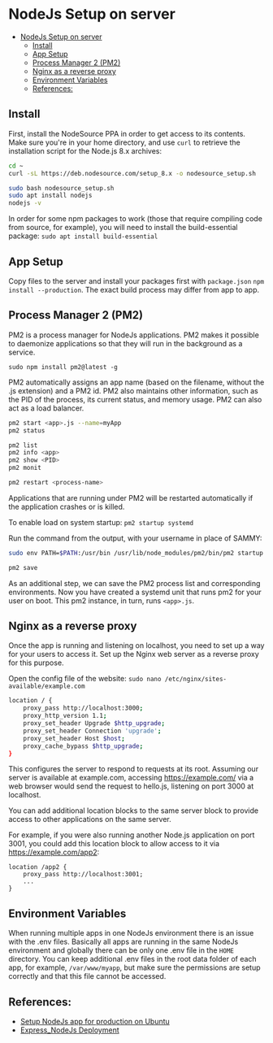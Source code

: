 # NodeJs Setup on server
- [NodeJs Setup on server](#nodejs-setup-on-server)
  - [Install](#install)
  - [App Setup](#app-setup)
  - [Process Manager 2 (PM2)](#process-manager-2-pm2)
  - [Nginx as a reverse proxy](#nginx-as-a-reverse-proxy)
  - [Environment Variables](#environment-variables)
  - [References:](#references)

## Install
First, install the NodeSource PPA in order to get access to its contents. Make sure you're in your home directory, and use `curl` to retrieve the installation script for the Node.js 8.x archives:
```bash
cd ~
curl -sL https://deb.nodesource.com/setup_8.x -o nodesource_setup.sh

sudo bash nodesource_setup.sh
sudo apt install nodejs
nodejs -v
```
In order for some npm packages to work (those that require compiling code from source, for example), you will need to install the build-essential package: `sudo apt install build-essential`

## App Setup
Copy files to the server and install your packages first with `package.json`
`npm install --production`. The exact build process may differ from app to app.

## Process Manager 2 (PM2)
PM2 is a process manager for NodeJs applications. PM2 makes it possible to daemonize applications so that they will run in the background as a service.

`sudo npm install pm2@latest -g`

PM2 automatically assigns an app name (based on the filename, without the .js extension) and a PM2 id. PM2 also maintains other information, such as the PID of the process, its current status, and memory usage. PM2 can also act as a load balancer.
```bash
pm2 start <app>.js --name=myApp
pm2 status

pm2 list
pm2 info <app>
pm2 show <PID>
pm2 monit

pm2 restart <process-name>
```
Applications that are running under PM2 will be restarted automatically if the application crashes or is killed.

To enable load on system startup: `pm2 startup systemd`

Run the command from the output, with your username in place of SAMMY:
```bash
sudo env PATH=$PATH:/usr/bin /usr/lib/node_modules/pm2/bin/pm2 startup systemd -u sammy --hp /home/sammy

pm2 save
```
As an additional step, we can save the PM2 process list and corresponding environments. Now you have created a systemd unit that runs pm2 for your user on boot. This pm2 instance, in turn, runs `<app>.js`.

## Nginx as a reverse proxy
Once the app is running and listening on localhost, you need to set up a way for your users to access it. Set up the Nginx web server as a reverse proxy for this purpose.

Open the config file of the website: `sudo nano /etc/nginx/sites-available/example.com`
```bash
location / {
    proxy_pass http://localhost:3000;
    proxy_http_version 1.1;
    proxy_set_header Upgrade $http_upgrade;
    proxy_set_header Connection 'upgrade';
    proxy_set_header Host $host;
    proxy_cache_bypass $http_upgrade;
}
```
This configures the server to respond to requests at its root. Assuming our server is available at example.com, accessing https://example.com/ via a web browser would send the request to hello.js, listening on port 3000 at localhost.

You can add additional location blocks to the same server block to provide access to other applications on the same server. 

For example, if you were also running another Node.js application on port 3001, you could add this location block to allow access to it via https://example.com/app2:
```
location /app2 {
    proxy_pass http://localhost:3001;
    ...
}
```
## Environment Variables
When running multiple apps in one NodeJs environment there is an issue with the .env files. Basically all apps are running in the same NodeJs environment and globally there can be only one .env file in the `HOME` directory. You can keep additional .env files in the root data folder of each app, for example, `/var/www/myapp`, but make sure the permissions are setup correctly and that this file cannot be accessed.

## References: 
- [Setup NodeJs app for production on Ubuntu](https://www.digitalocean.com/community/tutorials/how-to-set-up-a-node-js-application-for-production-on-ubuntu-18-04)
- [Express_NodeJs Deployment](https://developer.mozilla.org/en-US/docs/Learn/Server-side/Express_Nodejs/deployment)